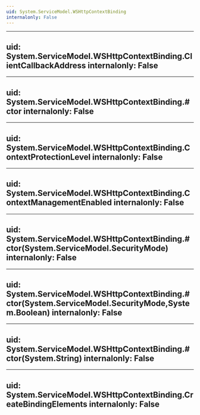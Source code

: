 ```yaml
---
uid: System.ServiceModel.WSHttpContextBinding
internalonly: False
---
```


---
uid: System.ServiceModel.WSHttpContextBinding.ClientCallbackAddress
internalonly: False
---

---
uid: System.ServiceModel.WSHttpContextBinding.#ctor
internalonly: False
---

---
uid: System.ServiceModel.WSHttpContextBinding.ContextProtectionLevel
internalonly: False
---

---
uid: System.ServiceModel.WSHttpContextBinding.ContextManagementEnabled
internalonly: False
---

---
uid: System.ServiceModel.WSHttpContextBinding.#ctor(System.ServiceModel.SecurityMode)
internalonly: False
---

---
uid: System.ServiceModel.WSHttpContextBinding.#ctor(System.ServiceModel.SecurityMode,System.Boolean)
internalonly: False
---

---
uid: System.ServiceModel.WSHttpContextBinding.#ctor(System.String)
internalonly: False
---

---
uid: System.ServiceModel.WSHttpContextBinding.CreateBindingElements
internalonly: False
---
